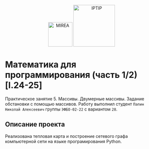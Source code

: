 <p align="center">
  <img src="https://www.mirea.ru/upload/medialibrary/c1a/MIREA_Gerb_Colour.jpg" alt="MIREA" width="80"/>
  <img src="https://www.mirea.ru/upload/medialibrary/26c/FTI_colour.jpg" alt="IPTIP" width="137"/> 
</p>

# Математика для программирования (часть 1/2) [I.24-25]

Практическое занятие 5. Массивы. Двумерные массивы. Задание обстановки с помощью массивов.
Работу выполнил студент `Папин Николай Алексеевич` группы `ЭФБО-02-22` с вариантом `28`.

## Описание проекта

Реализована тепловая карта и построение сетевого графа компьютерной сети на языке програмирования Python.  

